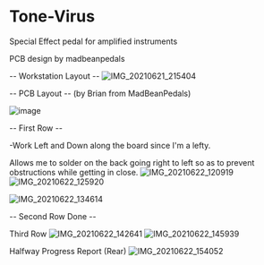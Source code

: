 # Tone-Virus
Special Effect pedal for amplified instruments

PCB design by madbeanpedals

-- Workstation Layout --
![IMG_20210621_215404](https://user-images.githubusercontent.com/66106514/122988479-caab8100-d36f-11eb-9101-7157977d134a.jpg)

-- PCB Layout -- (by Brian from MadBeanPedals)

![image](https://user-images.githubusercontent.com/66106514/122990435-edd73000-d371-11eb-9051-bfe8253e136f.png)

-- First Row --

-Work Left and Down along the board since I'm a lefty.

Allows me to solder on the back going right to left so as to prevent obstructions while getting in close.
![IMG_20210622_120919](https://user-images.githubusercontent.com/66106514/122988489-cbdcae00-d36f-11eb-8d23-b37d89496017.jpg)
![IMG_20210622_125920](https://user-images.githubusercontent.com/66106514/122988499-cda67180-d36f-11eb-86fc-17fa37f233ee.jpg)

![IMG_20210622_134614](https://user-images.githubusercontent.com/66106514/122988503-ced79e80-d36f-11eb-94ed-525658ddfe5f.jpg)

-- Second Row Done --

Third Row
![IMG_20210622_142641](https://user-images.githubusercontent.com/66106514/122988509-d008cb80-d36f-11eb-9ef4-fb3f2eb6cdd8.jpg)
![IMG_20210622_145939](https://user-images.githubusercontent.com/66106514/122988518-d1d28f00-d36f-11eb-85b2-2572fad16b36.jpg)

Halfway Progress Report (Rear)
![IMG_20210622_154052](https://user-images.githubusercontent.com/66106514/122989188-866cb080-d370-11eb-817a-d8859f233904.jpg)

